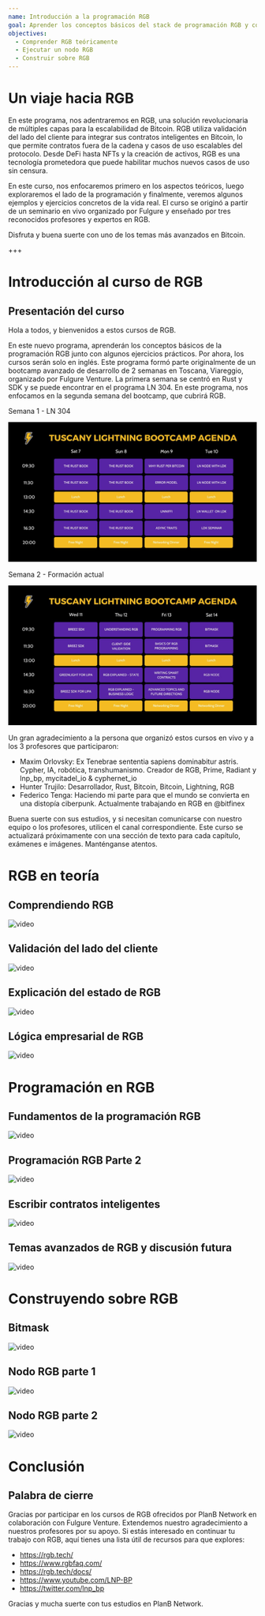 ```yaml
---
name: Introducción a la programación RGB
goal: Aprender los conceptos básicos del stack de programación RGB y construir tus primeras aplicaciones RGB
objectives:
  - Comprender RGB teóricamente
  - Ejecutar un nodo RGB
  - Construir sobre RGB
---
```


# Un viaje hacia RGB

En este programa, nos adentraremos en RGB, una solución revolucionaria de múltiples capas para la escalabilidad de Bitcoin. RGB utiliza validación del lado del cliente para integrar sus contratos inteligentes en Bitcoin, lo que permite contratos fuera de la cadena y casos de uso escalables del protocolo. Desde DeFi hasta NFTs y la creación de activos, RGB es una tecnología prometedora que puede habilitar muchos nuevos casos de uso sin censura.

En este curso, nos enfocaremos primero en los aspectos teóricos, luego exploraremos el lado de la programación y finalmente, veremos algunos ejemplos y ejercicios concretos de la vida real. El curso se originó a partir de un seminario en vivo organizado por Fulgure y enseñado por tres reconocidos profesores y expertos en RGB.

Disfruta y buena suerte con uno de los temas más avanzados en Bitcoin.

+++

# Introducción al curso de RGB

## Presentación del curso

Hola a todos, y bienvenidos a estos cursos de RGB.

En este nuevo programa, aprenderán los conceptos básicos de la programación RGB junto con algunos ejercicios prácticos. Por ahora, los cursos serán solo en inglés. Este programa formó parte originalmente de un bootcamp avanzado de desarrollo de 2 semanas en Toscana, Viareggio, organizado por Fulgure Venture. La primera semana se centró en Rust y SDK y se puede encontrar en el programa LN 304. En este programa, nos enfocamos en la segunda semana del bootcamp, que cubrirá RGB.

Semana 1 - LN 304

![image](assets/image/1.jpg)

Semana 2 - Formación actual

![image](assets/image/2.jpg)

Un gran agradecimiento a la persona que organizó estos cursos en vivo y a los 3 profesores que participaron:

- Maxim Orlovsky: Ex Tenebrae sententia sapiens dominabitur astris. Cypher, IA, robótica, transhumanismo. Creador de RGB, Prime, Radiant y lnp_bp, mycitadel_io & cyphernet_io
- Hunter Trujilo: Desarrollador, Rust, Bitcoin, Bitcoin, Lightning, RGB
- Federico Tenga: Haciendo mi parte para que el mundo se convierta en una distopía ciberpunk. Actualmente trabajando en RGB en @bitfinex

Buena suerte con sus estudios, y si necesitan comunicarse con nuestro equipo o los profesores, utilicen el canal correspondiente. Este curso se actualizará próximamente con una sección de texto para cada capítulo, exámenes e imágenes. Manténganse atentos.

# RGB en teoría

## Comprendiendo RGB

![video](https://youtu.be/AF2XbifPGXM)

## Validación del lado del cliente

![video](https://youtu.be/FS6PDprWl5Q)

## Explicación del estado de RGB

![video](https://youtu.be/tmAVdyXGmj4)

## Lógica empresarial de RGB

![video](https://youtu.be/lUTjeuM0oTA)

# Programación en RGB

## Fundamentos de la programación RGB

![video](https://youtu.be/Uo1UoxiImsI)

## Programación RGB Parte 2

![video](https://youtu.be/sVoKIi-1XbY)

## Escribir contratos inteligentes

![video](https://youtu.be/GRwS-NvWF3I)

## Temas avanzados de RGB y discusión futura

![video](https://youtu.be/mqCupTlDbA0)

# Construyendo sobre RGB

## Bitmask

![video](https://youtu.be/nbUtV8GOR_U)
## Nodo RGB parte 1 
![video](https://youtu.be/5iAhsgCSL3U)

## Nodo RGB parte 2

![video](https://youtu.be/piQQH4Q2nr0)


# Conclusión 

## Palabra de cierre

Gracias por participar en los cursos de RGB ofrecidos por PlanB Network en colaboración con Fulgure Venture. Extendemos nuestro agradecimiento a nuestros profesores por su apoyo. Si estás interesado en continuar tu trabajo con RGB, aquí tienes una lista útil de recursos para que explores:

- https://rgb.tech/
- https://www.rgbfaq.com/
- https://rgb.tech/docs/
- https://www.youtube.com/LNP-BP
- https://twitter.com/lnp_bp

Gracias y mucha suerte con tus estudios en PlanB Network.
